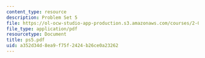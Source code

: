 ```yaml
---
content_type: resource
description: Problem Set 5
file: https://ol-ocw-studio-app-production.s3.amazonaws.com/courses/2-003j-dynamics-and-vibration-13-013j-fall-2002/a352d34d8ea9f75f2424b26ce0a23262_ps5.pdf
file_type: application/pdf
resourcetype: Document
title: ps5.pdf
uid: a352d34d-8ea9-f75f-2424-b26ce0a23262
---
```

